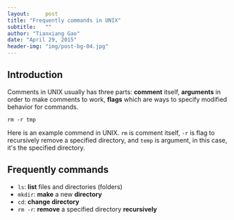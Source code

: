 ```yaml
---
layout:     post
title: "Frequently commands in UNIX"
subtitle:   ""
author: "Tianxiang Gao"
date: "April 29, 2015"
header-img: "img/post-bg-04.jpg"
---
```


## Introduction

Comments in UNIX usually has three parts: **comment** itself, **arguments** in order to make comments to work, **flags** which are ways to specify modified behavior for commands.

	rm -r tmp

Here is an example commend in UNIX. <code>rm</code> is comment itself, <code>-r</code> is flag to recursively remove a specified directory, and <code>temp</code> is argument, in this case, it's the specified directory.

## Frequently commands

* <code>ls</code>: <strong>list</strong> files and directories (folders)
* <code>mkdir</code>: <strong>make</strong> a new <strong>directory</strong>
* <code>cd</code>: <strong>change directory</strong>
* <code>rm -r</code>: <strong>remove</strong> a specified directory <strong>recursively</strong>

